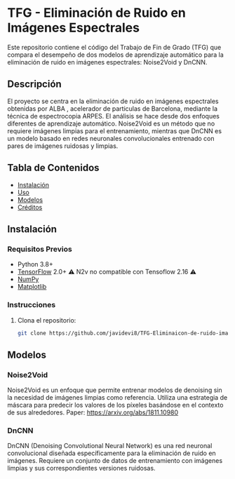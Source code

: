 # TFG - Eliminación de Ruido en Imágenes Espectrales

Este repositorio contiene el código del Trabajo de Fin de Grado (TFG) que compara el desempeño de dos modelos de aprendizaje automático para la eliminación de ruido en imágenes espectrales: Noise2Void y DnCNN.

## Descripción

El proyecto se centra en la eliminación de ruido en imágenes espectrales obtenidas por ALBA , acelerador de particulas de Barcelona, mediante la técnica de espectrocopia ARPES. El análisis se hace desde dos enfoques diferentes de aprendizaje automático. Noise2Void es un método que no requiere imágenes limpias para el entrenamiento, mientras que DnCNN es un modelo basado en redes neuronales convolucionales entrenado con pares de imágenes ruidosas y limpias.

## Tabla de Contenidos

- [Instalación](#instalación)
- [Uso](#uso)
- [Modelos](#modelos)
- [Créditos](#créditos)

## Instalación

### Requisitos Previos

- Python 3.8+
- [TensorFlow](https://www.tensorflow.org/install) 2.0+ ⚠️ N2v no compatible con Tensoflow 2.16 ⚠️
- [NumPy](https://numpy.org/install/)
- [Matplotlib](https://matplotlib.org/stable/users/installing.html)

### Instrucciones

1. Clona el repositorio:
   ```sh
   git clone https://github.com/javidevi8/TFG-Eliminaicon-de-ruido-imagenes-espectrales.git

## Modelos
### Noise2Void
Noise2Void es un enfoque que permite entrenar modelos de denoising sin la necesidad de imágenes limpias como referencia. Utiliza una estrategia de máscara para predecir los valores de los píxeles basándose en el contexto de sus alrededores.
Paper: https://arxiv.org/abs/1811.10980

### DnCNN
DnCNN (Denoising Convolutional Neural Network) es una red neuronal convolucional diseñada específicamente para la eliminación de ruido en imágenes. Requiere un conjunto de datos de entrenamiento con imágenes limpias y sus correspondientes versiones ruidosas.
